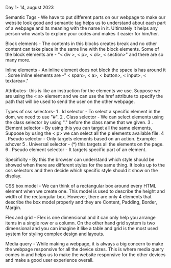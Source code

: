Day 1- 14, august 2023

Semantic Tags - We have to put different parts on our webpage to make our website look good and semantic tag helps us to understand about each part of a webpage and its meaning with the name in it. Ultimately it helps any person who wants to explore your codes and makes it easier for him/her.

Block elements - The contents in this blocks creates break and no other content can take place in the same line with the block elements. Some of the block elements are - "< div >, < p>, < ol>, < section>" and there are so many more.

Inline elements - An inline element does not block the space is has around it . Some inline elements are -" < span>, < a>, < button>, < input>, < textarea>."

Attributes- this is like an instruction for the elements we use. Suppose we are using the < a> element and we can use the href attribute to specify the path that will be used to send the user on the other webpage.

Types of css selectors- 
1 . Id selector - To select a specific element in the dom, we need to use "#".
2 . Class selector - We can select elements using the class selector by using "." before the class name that we given.
3 . Element selector - By using this you can target all the same elements, Suppose by using the < p> we can select all the p elements available file.
4 . Pseudo selector - Only targets elements based on an action. Example: a:hover
5 . Universal selector - (*) this targets all the elements on the page.
6 . Pseudo element selector - It targets specific part of an element.

Specificity - By this the browser can understand which style should be showed when there are different styles for the same thing. It looks up to the css selectors and then decide which specific style should it show on the display.


CSS box model - We can think of a rectangular box around every HTML element when we create one. This model is used to describe the height and width of the rectangular box. However, there are only 4 elements that describe the box model properly and they are Content, Padding, Border, Margin.

Flex and grid - Flex is one dimensional and it can only help you arrange items in a single row or a column. On the other hand grid system is two dimensional and you can imagine it like a table and grid is the most used system for styling complex design and layouts.

Media query - While making a webpage, it is always a big concern to make the webpage responsive for all the device sizes. This is where media query comes in and helps us to make the website responsive for the other devices and make a good user experience overall.

